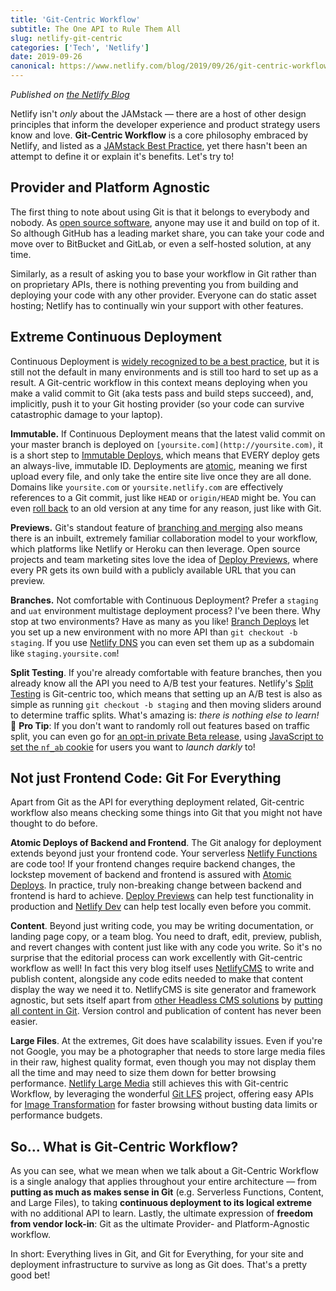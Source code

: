 ```yaml
---
title: 'Git-Centric Workflow'
subtitle: The One API to Rule Them All
slug: netlify-git-centric
categories: ['Tech', 'Netlify']
date: 2019-09-26
canonical: https://www.netlify.com/blog/2019/09/26/git-centric-workflow-the-one-api-to-rule-them-all/
---
```


_Published on [the Netlify Blog](https://www.netlify.com/blog/2019/09/26/git-centric-workflow-the-one-api-to-rule-them-all/)_

Netlify isn't _only_ about the JAMstack — there are a host of other design principles that inform the developer experience and product strategy users know and love. **Git-Centric Workflow** is a core philosophy embraced by Netlify, and listed as a [JAMstack Best Practice](https://jamstack.org/best-practices/), yet there hasn't been an attempt to define it or explain it's benefits. Let's try to!

## Provider and Platform Agnostic

The first thing to note about using Git is that it belongs to everybody and nobody. As [open source software](https://git-scm.com/about/free-and-open-source), anyone may use it and build on top of it. So although GitHub has a leading market share, you can take your code and move over to BitBucket and GitLab, or even a self-hosted solution, at any time.

Similarly, as a result of asking you to base your workflow in Git rather than on proprietary APIs, there is nothing preventing you from building and deploying your code with any other provider. Everyone can do static asset hosting; Netlify has to continually win your support with other features.

## Extreme Continuous Deployment

Continuous Deployment is [widely recognized to be a best practice](https://www.atlassian.com/continuous-delivery/principles/business-value), but it is still not the default in many environments and is still too hard to set up as a result. A Git-centric workflow in this context means deploying when you make a valid commit to Git (aka tests pass and build steps succeed), and, implicitly, push it to your Git hosting provider (so your code can survive catastrophic damage to your laptop).

**Immutable.** If Continuous Deployment means that the latest valid commit on your master branch is deployed on `[yoursite.com](http://yoursite.com)`, it is a short step to [Immutable Deploys](https://www.netlify.com/blog/2018/10/05/netlify-and-the-functional-immutable-reactive-deploy/?utm_source=netliblog&utm_medium=swyx-git&utm_campaign=devex), which means that EVERY deploy gets an always-live, immutable ID. Deployments are [atomic](https://www.netlify.com/docs/versioning-and-rollbacks/#atomic-deploys?utm_source=netliblog&utm_medium=swyx-git&utm_campaign=devex), meaning we first upload every file, and only take the entire site live once they are all done. Domains like `yoursite.com` or `yoursite.netlify.com` are effectively references to a Git commit, just like `HEAD` or `origin/HEAD` might be. You can even [roll back](https://www.netlify.com/docs/versioning-and-rollbacks/?utm_source=netliblog&utm_medium=swyx-git&utm_campaign=devex) to an old version at any time for any reason, just like with Git.

**Previews.** Git's standout feature of [branching and merging](https://git-scm.com/about/branching-and-merging) also means there is an inbuilt, extremely familiar collaboration model to your workflow, which platforms like Netlify or Heroku can then leverage. Open source projects and team marketing sites love the idea of [Deploy Previews](https://www.netlify.com/blog/2016/07/20/introducing-deploy-previews-in-netlify/?utm_source=netliblog&utm_medium=swyx-git&utm_campaign=devex), where every PR gets its own build with a publicly available URL that you can preview.

**Branches.** Not comfortable with Continuous Deployment? Prefer a `staging` and `uat` environment multistage deployment process? I've been there. Why stop at two environments? Have as many as you like! [Branch Deploys](https://www.netlify.com/blog/2017/11/16/get-full-control-over-your-deployed-branches/?utm_source=netliblog&utm_medium=swyx-git&utm_campaign=devex) let you set up a new environment with no more API than `git checkout -b staging`. If you use [Netlify DNS](https://www.netlify.com/docs/custom-domains/#branch-subdomains?utm_source=netliblog&utm_medium=swyx-git&utm_campaign=devex) you can even set them up as a subdomain like `staging.yoursite.com`!

**Split Testing**. If you're already comfortable with feature branches, then you already know all the API you need to A/B test your features. Netlify's [Split Testing](https://www.netlify.com/docs/split-testing/?utm_source=netliblog&utm_medium=swyx-git&utm_campaign=devex) is Git-centric too, which means that setting up an A/B test is also as simple as running `git checkout -b staging` and then moving sliders around to determine traffic splits. What's amazing is: _there is nothing else to learn!_ 🤯 **Pro Tip**: If you don't want to randomly roll out features based on traffic split, you can even go for [an opt-in private Beta release](https://dev.to/philhawksworth/netlify-pro-tip-using-split-testing-to-power-private-beta-releases-a7l), using [JavaScript to set the `nf_ab` cookie](https://www.netlify.com/blog/2019/09/11/netlify-pro-tip-using-split-testing-to-power-private-beta-releases/#giving-the-user-control-to-opt-in-and-out?utm_source=netliblog&utm_medium=swyx-git&utm_campaign=devex) for users you want to _launch darkly_ to!

## Not just Frontend Code: Git For Everything

Apart from Git as the API for everything deployment related, Git-centric workflow also means checking some things into Git that you might not have thought to do before.

**Atomic Deploys of Backend and Frontend**. The Git analogy for deployment extends beyond just your frontend code. Your serverless [Netlify Functions](https://www.netlify.com/docs/functions/?utm_source=netliblog&utm_medium=swyx-git&utm_campaign=devex) are code too! If your frontend changes require backend changes, the lockstep movement of backend and frontend is assured with [Atomic Deploys](https://www.netlify.com/docs/versioning-and-rollbacks/#atomic-deploys?utm_source=netliblog&utm_medium=swyx-git&utm_campaign=devex). In practice, truly non-breaking change between backend and frontend is hard to achieve. [Deploy Previews](https://www.netlify.com/blog/2016/07/20/introducing-deploy-previews-in-netlify/?utm_source=netliblog&utm_medium=swyx-git&utm_campaign=devex) can help test functionality in production and [Netlify Dev](https://www.netlify.com/docs/cli/?utm_source=netliblog&utm_medium=swyx-git&utm_campaign=devex) can help test locally even before you commit.

**Content**. Beyond just writing code, you may be writing documentation, or landing page copy, or a team blog. You need to draft, edit, preview, publish, and revert changes with content just like with any code you write. So it's no surprise that the editorial process can work excellently with Git-centric workflow as well! In fact this very blog itself uses [NetlifyCMS](https://netlifycms.org/?utm_source=netliblog&utm_medium=swyx-git&utm_campaign=devex) to write and publish content, alongside any code edits needed to make that content display the way we need it to. NetlifyCMS is site generator and framework agnostic, but sets itself apart from [other Headless CMS solutions](https://headlesscms.org/?utm_source=netliblog&utm_medium=swyx-git&utm_campaign=devex) by [putting all content in Git](https://www.netlify.com/blog/2017/03/17/an-open-source-cms-with-a-git-centric-workflow/?utm_source=netliblog&utm_medium=swyx-git&utm_campaign=devex). Version control and publication of content has never been easier.

**Large Files**. At the extremes, Git does have scalability issues. Even if you're not Google, you may be a photographer that needs to store large media files in their raw, highest quality format, even though you may not display them all the time and may need to size them down for better browsing performance. [Netlify Large Media](https://www.netlify.com/docs/large-media/?utm_source=netliblog&utm_medium=swyx-git&utm_campaign=devex) still achieves this with Git-centric Workflow, by leveraging the wonderful [Git LFS](https://git-lfs.github.com) project, offering easy APIs for [Image Transformation](https://www.netlify.com/docs/image-transformation/?utm_source=netliblog&utm_medium=swyx-git&utm_campaign=devex) for faster browsing without busting data limits or performance budgets.

## So... What is Git-Centric Workflow?

As you can see, what we mean when we talk about a Git-Centric Workflow is a single analogy that applies throughout your entire architecture — from **putting as much as makes sense in Git** (e.g. Serverless Functions, Content, and Large Files), to taking **continuous deployment to its logical extreme** with no additional API to learn. Lastly, the ultimate expression of **freedom from vendor lock-in**: Git as the ultimate Provider- and Platform-Agnostic workflow.

In short: Everything lives in Git, and Git for Everything, for your site and deployment infrastructure to survive as long as Git does. That's a pretty good bet!

